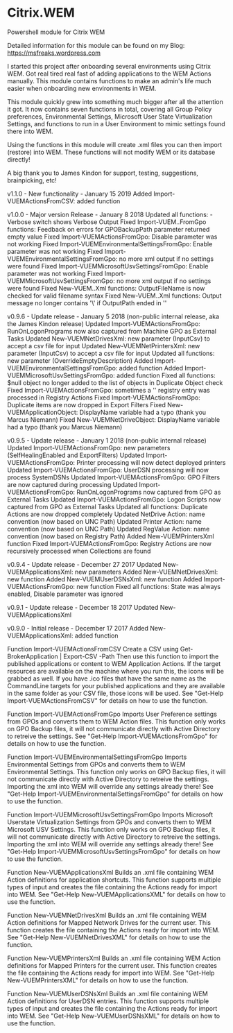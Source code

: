 
# Citrix.WEM
Powershell module for Citrix WEM

Detailed information for this module can be found on my Blog:
https://msfreaks.wordpress.com

I started this project after onboarding several environments using Citrix WEM.
Got real tired real fast of adding applications to the WEM Actions manually.
This module contains functions to make an admin's life much easier when onboarding
new environments in WEM.

This module quickly grew into something much bigger after all the attention it got.
It now contains seven functions in total, covering all Group Policy preferences, Environmental Settings,
Microsoft User State Virtualization Settings, and functions to run in a User Environment to mimic settings
found there into WEM.

Using the functions in this module will create .xml files you can then import (restore) into WEM.
These functions will not modify WEM or its database directly!

A big thank you to James Kindon for support, testing, suggestions, brainpicking, etc!

v1.1.0 - New functionality - January 15 2019
Added Import-VUEMActionsFromCSV: added function

v1.0.0 - Major version Release - January 8 2018
Updated all functions: -Verbose switch shows Verbose Output
Fixed Import-VUEM..FromGpo functions: Feedback on errors for GPOBackupPath parameter returned empty value
Fixed Import-VUEMActionsFromGpo: Disable parameter was not working
Fixed Import-VUEMEnvironmentalSettingsFromGpo: Enable parameter was not working
Fixed Import-VUEMEnvironmentalSettingsFromGpo: no more xml output if no settings were found
Fixed Import-VUEMMicrosoftUsvSettingsFromGpo: Enable parameter was not working
Fixed Import-VUEMMicrosoftUsvSettingsFromGpo: no more xml output if no settings were found
Fixed New-VUEM..Xml functions: OutputFileName is now checked for valid filename syntax
Fixed New-VUEM..Xml functions: Output message no longer contains '\\' if OutputPath ended in '\'

v0.9.6 - Update release - January 5 2018 (non-public internal release, aka the James Kindon release)
Updated Import-VUEMActionsFromGpo: RunOnLogonPrograms now also captured from Machine GPO as External Tasks
Updated New-VUEMNetDrivesXml: new parameter (InputCsv) to accept a csv file for input
Updated New-VUEMNetPrintersXml: new parameter (InputCsv) to accept a csv file for input
Updated all functions: new parameter (OverrideEmptyDescription)
Added Import-VUEMEnvironmentalSettingsFromGpo: added function
Added Import-VUEMMicrosoftUsvSettingsFromGpo: added function
Fixed all functions: $null object no longer added to the list of objects in Duplicate Object check
Fixed Import-VUEMActionsFromGpo: sometimes a '\' registry entry was processed in Registry Actions
Fixed Import-VUEMActionsFromGpo: Duplicate items are now dropped in Export Filters
Fixed New-VUEMApplicationObject: DisplayName variable had a typo (thank you Marcus Niemann)
Fixed New-VUEMNetDriveObject: DisplayName variable had a typo (thank you Marcus Niemann)

v0.9.5 - Update release - January 1 2018 (non-public internal release)
Updated Import-VUEMActionsFromGpo: new parameters (SelfHealingEnabled and ExportFilters)
Updated Import-VUEMActionsFromGpo: Printer processing will now detect deployed printers
Updated Import-VUEMActionsFromGpo: UserDSN processing will now process SystemDSNs
Updated Import-VUEMActionsFromGpo: GPO Filters are now captured during processing
Updated Import-VUEMActionsFromGpo: RunOnLogonPrograms now captured from GPO as External Tasks
Updated Import-VUEMActionsFromGpo: Logon Scripts now captured from GPO as External Tasks
Updated all functions: Duplicate Actions are now dropped completely
Updated NetDrive Action: name convention (now based on UNC Path)
Updated Printer Action: name convention (now based on UNC Path)
Updated RegValue Action: name convention (now based on Registry Path)
Added New-VUEMPrintersXml function
Fixed Import-VUEMActionsFromGpo: Registry Actions are now recursively processed when Collections are found

v0.9.4 - Update release - December 27 2017
Updated New-VUEMApplicationsXml: new parameters
Added New-VUEMNetDrivesXml: new function
Added New-VUEMUserDSNsXml: new function
Added Import-VUEMActionsFromGpo: new function
Fixed all functions: State was always enabled, Disable parameter was ignored

v0.9.1 - Update release - December 18 2017
Updated New-VUEMApplicationsXml

v0.9.0 - Initial release - December 17 2017
Added New-VUEMApplicationsXml: added function

Function Import-VUEMActionsFromCSV
Create a CSV using Get-BrokerApplication | Export-CSV -Path <path to output csv file>
Then use this function to import the published applications or content to WEM Application Actions.
If the target resources are available on the machine where you run this, the icons will be grabbed as well.
If you have .ico files that have the same name as the CommandLine targets for your published applications
and they are available in the same folder as your CSV file, those icons will be used.
See "Get-Help Import-VUEMActionsFromCSV" for details on how to use the function.


Function Import-VUEMActionsFromGpo
Imports User Preference settings from GPOs and converts them to WEM Action files.
This function only works on GPO Backup files, it will not communicate directly with
Active Directory to retreive the settings.
See "Get-Help Import-VUEMActionsFromGpo" for details on how to use the function.


Function Import-VUEMEnvironmentalSettingsFromGpo
Imports Environmental Settings from GPOs and converts them to WEM Environmental Settings.
This function only works on GPO Backup files, it will not communicate directly with
Active Directory to retreive the settings.
Importing the xml into WEM will override any settings already there!
See "Get-Help Import-VUEMEnvironmentalSettingsFromGpo" for details on how to use the function.


Function Import-VUEMMicrosoftUsvSettingsFromGpo
Imports Microsoft Userstate Virtualization Settings from GPOs and converts them to WEM Microsoft USV Settings.
This function only works on GPO Backup files, it will not communicate directly with
Active Directory to retreive the settings.
Importing the xml into WEM will override any settings already there!
See "Get-Help Import-VUEMMicrosoftUsvSettingsFromGpo" for details on how to use the function.


Function New-VUEMApplicationsXml
Builds an .xml file containing WEM Action definitions for application shortcuts.
This function supports multiple types of input and creates the file containing the Actions
ready for import into WEM.
See "Get-Help New-VUEMApplicationsXML" for details on how to use the function.


Function New-VUEMNetDrivesXml
Builds an .xml file containing WEM Action definitions for Mapped Network Drives for the current user.
This function creates the file containing the Actions ready for import into WEM.
See "Get-Help New-VUEMNetDrivesXML" for details on how to use the function.


Function New-VUEMPrintersXml
Builds an .xml file containing WEM Action definitions for Mapped Printers for the current user.
This function creates the file containing the Actions ready for import into WEM.
See "Get-Help New-VUEMPrintersXML" for details on how to use the function.


Function New-VUEMUserDSNsXml
Builds an .xml file containing WEM Action definitions for UserDSN entries.
This function supports multiple types of input and creates the file containing the Actions
ready for import into WEM.
See "Get-Help New-VUEMUserDSNsXML" for details on how to use the function.
